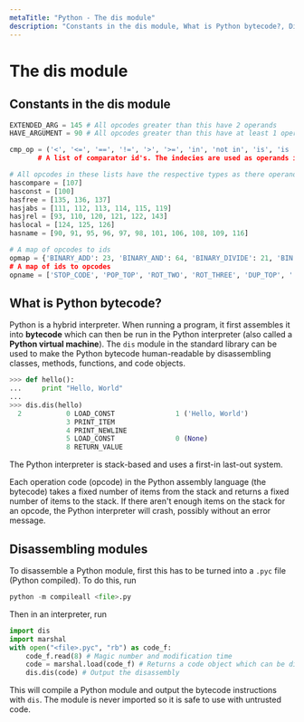 ```yaml
---
metaTitle: "Python - The dis module"
description: "Constants in the dis module, What is Python bytecode?, Disassembling modules"
---
```


# The dis module




## Constants in the dis module


```py
EXTENDED_ARG = 145 # All opcodes greater than this have 2 operands
HAVE_ARGUMENT = 90 # All opcodes greater than this have at least 1 operands

cmp_op = ('<', '<=', '==', '!=', '>', '>=', 'in', 'not in', 'is', 'is ...
       # A list of comparator id's. The indecies are used as operands in some opcodes

# All opcodes in these lists have the respective types as there operands
hascompare = [107]
hasconst = [100]
hasfree = [135, 136, 137]
hasjabs = [111, 112, 113, 114, 115, 119]
hasjrel = [93, 110, 120, 121, 122, 143]
haslocal = [124, 125, 126]
hasname = [90, 91, 95, 96, 97, 98, 101, 106, 108, 109, 116]

# A map of opcodes to ids
opmap = {'BINARY_ADD': 23, 'BINARY_AND': 64, 'BINARY_DIVIDE': 21, 'BIN...
# A map of ids to opcodes
opname = ['STOP_CODE', 'POP_TOP', 'ROT_TWO', 'ROT_THREE', 'DUP_TOP', '...

```



## What is Python bytecode?


Python is a hybrid interpreter. When running a program, it first assembles it into **bytecode** which can then be run in the Python interpreter (also called a **Python virtual machine**). The `dis` module in the standard library can be used to make the Python bytecode human-readable by disassembling classes, methods, functions, and code objects.

```py
>>> def hello():
...     print "Hello, World"
...
>>> dis.dis(hello)
  2           0 LOAD_CONST               1 ('Hello, World')
              3 PRINT_ITEM
              4 PRINT_NEWLINE
              5 LOAD_CONST               0 (None)
              8 RETURN_VALUE

```

The Python interpreter is stack-based and uses a first-in last-out system.

Each operation code (opcode) in the Python assembly language (the bytecode) takes a fixed number of items from the stack and returns a fixed number of items to the stack. If there aren't enough items on the stack for an opcode, the Python interpreter will crash, possibly without an error message.



## Disassembling modules


To disassemble a Python module, first this has to be turned into a `.pyc` file (Python compiled). To do this, run

```py
python -m compileall <file>.py

```

Then in an interpreter, run

```py
import dis
import marshal
with open("<file>.pyc", "rb") as code_f:
    code_f.read(8) # Magic number and modification time
    code = marshal.load(code_f) # Returns a code object which can be disassembled
    dis.dis(code) # Output the disassembly

```

This will compile a Python module and output the bytecode instructions with `dis`. The module is never imported so it is safe to use with untrusted code.

